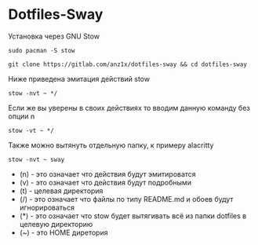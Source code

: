 # Dotfiles-Sway
Установка через GNU Stow
```
sudo pacman -S stow
```
```
git clone https://gitlab.com/anz1x/dotfiles-sway && cd dotfiles-sway
```
Ниже приведена эмитация действий stow
```
stow -nvt ~ */
```
Если же вы уверены в своих действиях то вводим данную команду без опции n
```
stow -vt ~ */
```
Также можно вытянуть отдельную папку, к примеру alacritty
```
stow -nvt ~ sway
```

* (n) - это означает что действия будут эмитироватся
* (v) - это означает что действия будут подробными
* (t) - целевая директория
* (/) - это означает что файлы по типу README.md и обоев будут игнорироваться
* (*) - это означает что stow будет вытягивать всё из папки dotfiles в целевую директорию
* (~) - это HOME диретория

